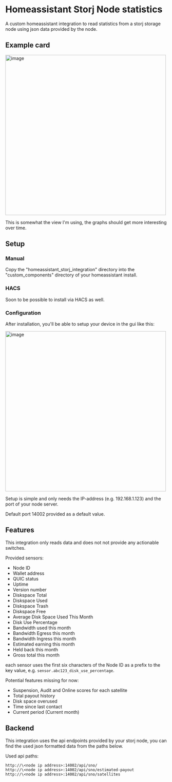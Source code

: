 # Homeassistant Storj Node statistics

A custom homeassistant integration to read statistics from a storj storage node using json data provided by the node.

## Example card

<img width="500" alt="image" src="https://github.com/user-attachments/assets/e72513fe-89a8-4168-9f55-042df6f35ca6" />

This is somewhat the view I'm using, the graphs should get more interesting over time.

## Setup
### Manual
Copy the "homeassistant_storj_integration" directory into the "custom_components" directory of your homeassistant install.

### HACS
Soon to be possible to install via HACS as well.

### Configuration
After installation, you'll be able to setup your device in the gui like this:

<img width="500" alt="image" src="https://github.com/user-attachments/assets/6cd58485-69c1-4af4-88c3-0f2d9367a1ac" />

Setup is simple and only needs the IP-address (e.g. 192.168.1.123) and the port of your node server.

Default port 14002 provided as a default value.

## Features

This integration only reads data and does not not provide any actionable switches.

Provided sensors:

- Node ID
- Wallet address
- QUIC status
- Uptime
- Version number
- Diskspace Total
- Diskspace Used
- Diskspace Trash
- Diskspace Free
- Average Disk Space Used This Month
- Disk Use Percentage
- Bandwidth used this month
- Bandwidth Egress this month
- Bandwidth Ingress this month
- Estimated earning this month
- Held back this month
- Gross total this month

each sensor uses the first six characters of the Node ID as a prefix to the key value, e.g. ```sensor.abc123_disk_use_percentage```.

Potential features missing for now:

- Suspension, Audit and Online scores for each satellite
- Total payout history
- Disk space overused
- Time since last contact
- Current period (Current month)

## Backend

This integration uses the api endpoints provided by your storj node, you can find the used json formatted data from the paths below.

Used api paths:
```
http://\<node ip address>:14002/api/sno/
http://\<node ip address>:14002/api/sno/estimated-payout
http://\<node ip address>:14002/api/sno/satellites
```











